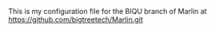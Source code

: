 This is my configuration file for the BIQU branch of Marlin at https://github.com/bigtreetech/Marlin.git